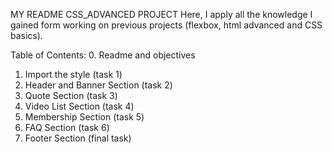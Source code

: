 MY README
CSS_ADVANCED PROJECT
Here, I apply all the knowledge I gained form working on previous projects (flexbox, html advanced and CSS basics).

Table of Contents:
0.	Readme and objectives
1.	Import the style (task 1)
2.	Header and Banner Section (task 2)
3.	Quote Section (task 3)
4.	Video List Section (task 4)
5.	Membership Section (task 5)
6.	FAQ Section (task 6)
7.	Footer Section (final task)


